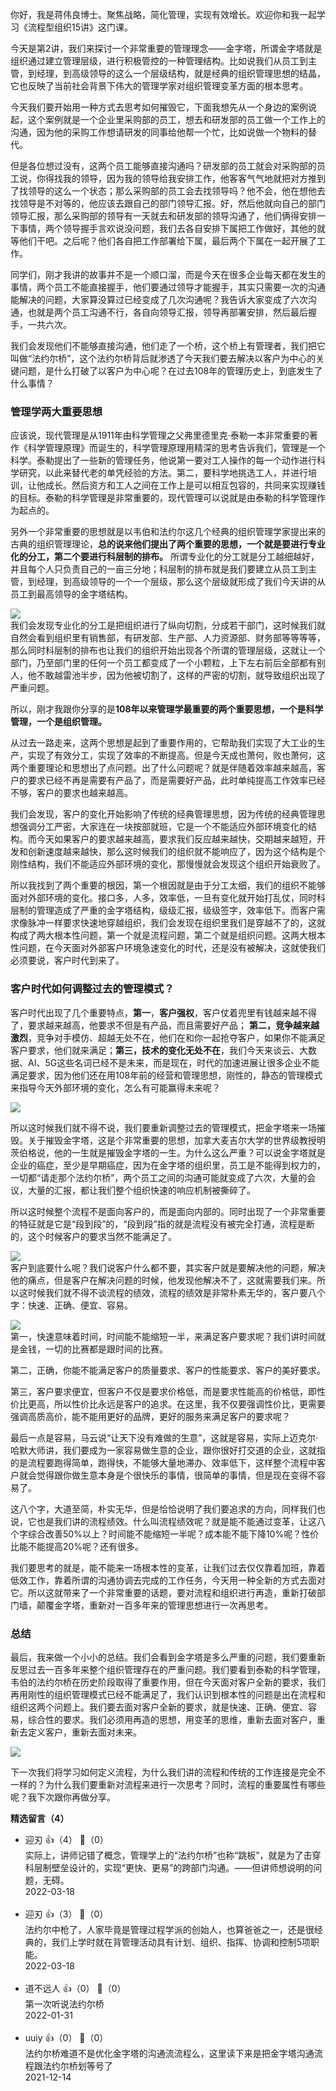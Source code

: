 你好，我是蒋伟良博士。聚焦战略，简化管理，实现有效增长。欢迎你和我一起学习《流程型组织15讲》这门课。

今天是第2讲，我们来探讨一个非常重要的管理理念——金字塔，所谓金字塔就是组织通过建立管理层级，进行积极管控的一种管理结构。比如说我们从员工到主管，到经理，到高级领导的这么一个层级结构，就是经典的组织管理思想的结晶，它也反映了当前社会背景下伟大的管理学家对组织管理变革方面的根本思考。

今天我们要开始用一种方式去思考如何摧毁它，下面我想先从一个身边的案例说起，这个案例就是一个企业里采购部的员工，想去和研发部的员工做一个工作上的沟通，因为他的采购工作想请研发的同事给他帮一个忙，比如说做一个物料的替代。

但是各位想过没有，这两个员工能够直接沟通吗？研发部的员工就会对采购部的员工说，你得找我的领导，因为我的领导给我安排工作，他客客气气地就把对方推到了找领导的这么一个状态；那么采购部的员工会去找领导吗？他不会，他在想他去找领导是不对等的，他应该去跟自己的部门领导汇报。好，然后他就向自己的部门领导汇报，那么采购部的领导有一天就去和研发部的领导沟通了，他们俩得安排一下事情，两个领导握手言欢说没问题，我们去各自安排下属把工作做好，其他的就等他们干吧。之后呢？他们各自把工作部署给下属，最后两个下属在一起开展了工作。

同学们，刚才我讲的故事并不是一个顺口溜，而是今天在很多企业每天都在发生的事情，两个员工不能直接握手，他们要通过领导才能握手，其实只需要一次的沟通能解决的问题，大家算没算过已经变成了几次沟通呢？我告诉大家变成了六次沟通，也就是两个员工沟通不行，各自向领导汇报，领导再部署安排，然后最后握手，一共六次。

我们会发现他们不能够直接沟通，他们走了一个桥，这个桥上有管理者，我们把它叫做“法约尔桥”，这个法约尔桥背后就渗透了今天我们要去解决以客户为中心的关键问题，是什么打破了以客户为中心呢？在过去108年的管理历史上，到底发生了什么事情？

### 管理学两大重要思想

应该说，现代管理是从1911年由科学管理之父弗里德里克·泰勒一本非常重要的著作《科学管理原理》而诞生的，科学管理原理用精深的思考告诉我们，管理是一个科学。泰勒提出了一些新的管理任务，他说第一要对工人操作的每一个动作进行科学研究，以此来替代老的单凭经验的方法。第二，要科学地挑选工人，并进行培训，让他成长。然后资方和工人之间在工作上是可以相互包容的，共同来实现赚钱的目标。泰勒的科学管理是非常重要的，现代管理可以说就是由泰勒的科学管理作为起点的。

另外一个非常重要的思想就是以韦伯和法约尔这几个经典的组织管理学家提出来的古典的组织管理理论，**总的说来他们提出了两个重要的思想，一个就是要进行专业化的分工，第二个要进行科层制的排布。** 所谓专业化的分工就是分工越细越好，并且每个人只负责自己的一亩三分地；科层制的排布就是我们要建立从员工到主管，到经理，到高级领导的一个一个层级，那么这个层级就形成了我们今天讲的从员工到最高领导的金字塔结构。

![](https://static001.geekbang.org/resource/image/b8/f7/b84b4598904ff993001ed1eff71d30f7.png?wh=2700%2A643)  
我们会发现专业化的分工是把组织进行了纵向切割，分成若干部门，这时候我们就自然会看到组织里有销售部，有研发部、生产部、人力资源部、财务部等等等等，那么同时科层制的排布也让我们的组织开始出现各个所谓的管理层级，这就让一个部门，乃至部门里的任何一个员工都变成了一个小颗粒，上下左右前后全部都有别人，他不敢越雷池半步，因为他被切割了，这样的严密的切割，就导致组织出现了严重问题。

所以，刚才我跟你分享的是**108年以来管理学最重要的两个重要思想，一个是科学管理，一个是组织管理。**

从过去一路走来，这两个思想是起到了重要作用的，它帮助我们实现了大工业的生产，实现了有效分工，实现了效率的不断提高。但是今天成也萧何，败也萧何，这两个重要理论和思想出了点问题。出了什么问题呢？就是伴随着效率越来越高，客户的要求已经不再是需要有产品了，而是需要好产品，此时单纯提高工作效率已经不够，客户的要求也越来越高。

我们会发现，客户的变化开始影响了传统的经典管理思想，因为传统的经典管理思想强调分工严密，大家连在一块按部就班，它是一个不能适应外部环境变化的结构。而今天如果客户的要求越来越高，要求我们反应越来越快，交期越来越短，开发和创新速度越来越快，那么这时候我们的组织就不能响应了，因为这个结构是个刚性结构，我们不能适应外部环境的变化，那慢慢就会发现这个组织开始衰败了。

所以我找到了两个重要的根因，第一个根因就是由于分工太细，我们的组织不能够面对外部环境的变化。接口多，人多，效率低，一旦有变化就开始打乱仗，同时科层制的管理造成了严重的金字塔结构，级级汇报，级级签字，效率低下。而客户需求像脉冲一样要求快速地穿越组织，我们会发现在组织里我们是穿越不了的，这就构成了两大根本性问题，第一个就是流程问题，第二个就是组织问题。这两大根本性问题，在今天面对外部客户环境急速变化的时代，还是没有被解决，这就使我们必须要说，客户时代到来了。

### 客户时代如何调整过去的管理模式？

客户时代出现了几个重要特点，**第一**，**客户强权**，客户仗着兜里有钱越来越不得了，要求越来越高，他要求不但是有产品，而且需要好产品； **第二，竞争越来越激烈**，竞争对手模仿、超越无处不在，他们在和你一起抢夺客户，如果你不能满足客户要求，他们就来满足；**第三，技术的变化无处不在**，我们今天来谈云、大数据、AI、5G这些名词已经不是未来，而是现在，时代的加速进展让很多企业不能满足要求，因为他们还在用108年前的经营和管理思想，刚性的，静态的管理模式来指导今天外部环境的变化，怎么有可能赢得未来呢？

![](https://static001.geekbang.org/resource/image/eb/30/ebed354cd975afc42541a5f1f4544430.png?wh=2700%2A685)

所以这时候我们就不得不说，我们要重新调整过去的管理模式，把金字塔来一场摧毁。关于摧毁金字塔，这是个非常重要的思想，加拿大麦吉尔大学的世界级教授明茨伯格说，他的一生就是摧毁金字塔的一生。为什么这么严重？可以说金字塔就是企业的癌症，至少是早期癌症，因为在金字塔的组织里，员工是不能得到权力的，一切都“请走那个法约尔桥”，两个员工之间的沟通可能就变成了六次，大量的会议，大量的汇报，都让我们整个组织快速的响应机制被撕碎了。

所以这时候整个流程不是面向客户的，而是面向内部的。同时出现了一个非常重要的特征就是它是“段到段”的，“段到段”指的就是流程没有被完全打通，流程是断的，这个时候客户的要求当然不能满足了。

![](https://static001.geekbang.org/resource/image/00/d9/00cb0806bf9e4aeb8d224fe9392368d9.png?wh=2700%2A1275)  
客户到底要什么呢？我们说客户什么都不要，其实客户就是要解决他的问题，解决他的痛点，但是客户在解决问题的时候，他发现他解决不了，这就需要我们来。所以这时候我们就不得不谈流程的绩效，流程的绩效是非常朴素无华的，客户要八个字：快速、正确、便宜、容易。

![](https://static001.geekbang.org/resource/image/12/b0/12b1bd3e438fd750d164755052791db0.png?wh=2700%2A685)  
第一，快速意味着时间，时间能不能缩短一半，来满足客户要求呢？我们讲时间就是金钱，一切的比赛都是跟时间的比赛。

第二，正确，你能不能满足客户的质量要求、客户的性能要求、客户的美好要求。

第三，客户要求便宜，但客户不仅是要求价格低，而是要求性能高的价格低，即性价比更高，所以性价比永远是客户的追求。在这里，我不仅要强调性价比，更需要强调高质高价，能不能用更好的品牌，更好的服务来满足客户的要求呢？

最后一点是容易，马云说“让天下没有难做的生意”，这就是容易，实际上迈克尔·哈默大师讲，我们要成为一家容易做生意的企业，跟你很好打交道的企业，这就指的是流程要跑得简单，跑得快，不能够大量地滞办、效率低下，这样整个流程中客户就会觉得跟你做生意本身是个很快乐的事情，很简单的事情，但是现在变得不容易了。

这八个字，大道至简，朴实无华，但是恰恰说明了我们要追求的方向，同样我们也说，它也是我们讲的流程绩效。什么叫流程绩效呢？就是能不能通过变革，让这八个字综合改善50%以上？时间能不能缩短一半呢？成本能不能下降10%呢？性价比能不能提高20%呢？还有很多。

我们要思考的就是，能不能来一场根本性的变革，让我们过去仅仅靠着加班，靠着低效工作，靠着所谓的沟通协调去完成的工作任务，今天用一种全新的方式去面对它。所以这就带来了一个非常重要的话题，要对流程和组织进行再造，重新打破部门墙，颠覆金字塔，重新对一百多年来的管理思想进行一次再思考。

### 总结

最后，我来做一个小小的总结。我们会看到金字塔是多么严重的问题，我们要重新反思过去一百多年来整个组织管理存在的严重问题。我们要看到泰勒的科学管理，韦伯的法约尔桥在历史阶段取得了重要作用，但在今天面对客户全新的要求，我们再用刚性的组织管理模式已经不能满足了，我们认识到根本性的问题是出在流程和组织这两个问题上。我们要去面对客户全新的要求，就是快速、正确、便宜、容易，综合性的要求。我们必须用再造的思想，用变革的思维，重新去面对客户，重新去定义客户，重新去面对未来。

![](https://static001.geekbang.org/resource/image/4e/17/4ebdf1d8dd915f938685260a2aff0e17.png?wh=2457%2A2448)

下一次我们将学习如何定义流程，为什么我们讲的流程和传统的工作连接是完全不一样的？为什么我们要重新对流程来进行一次思考？同时，流程的重要属性有哪些呢？我下次跟你再做分享。
<div><strong>精选留言（4）</strong></div><ul>
<li><span>迎刃</span> 👍（4） 💬（0）<div>实际上，讲师记错了概念，管理学上的“法约尔桥”也称“跳板”，就是为了击穿科层制壁垒设计的，实现“更快、更易”的跨部门沟通。——但讲师想说明的问题，无碍。</div>2022-03-18</li><br/><li><span>迎刃</span> 👍（3） 💬（0）<div>法约尔中枪了，人家毕竟是管理过程学派的创始人，也算爸爸之一，还是很经典的，我们上学时就在背管理活动具有计划、组织、指挥、协调和控制5项职能。</div>2022-03-18</li><br/><li><span>道不远人</span> 👍（0） 💬（0）<div>第一次听说法约尔桥</div>2022-01-31</li><br/><li><span>uuiy</span> 👍（0） 💬（0）<div>法约尔桥难道不是优化金字塔的沟通流流程么，这里读下来是把金字塔沟通流程跟法约尔桥划等号了</div>2021-12-14</li><br/>
</ul>